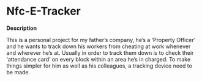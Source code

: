 # Nfc-E-Tracker

__Description__

This is a personal project for my father’s company, he’s a ‘Property Officer’ and he wants to track down his workers from cheating at work whenever and wherever he’s at. Usually in order to track them down is to check their ‘attendance card’ on every block within an area he’s in charged. To make things simpler for him as well as his colleagues, a tracking device need to be made.
